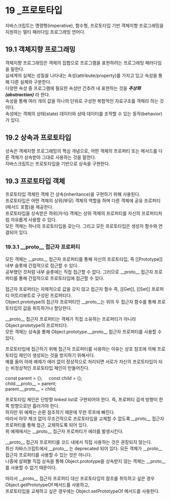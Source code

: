 # 19 _프로토타입
자바스크립트는 명령형(imperative), 함수형, 프로토타입 기반 객체지향 프로그래밍을 지원하는 멀티 패러다임 프로그래밍 언어다.   

## 19.1 객체지향 프로그래밍
객체지향 프로그래밍은 객체의 집합으로 프로그램을 표현하려는 프로그래밍 패러다임을 말한다.   
실세계의 실체는 성질을 나타내는 속성(attribute/property)를 가지고 있고 속성을 통해 다른 실체와 구분한다.   
다양한 속성 중 프로그램에 필요한 속성만 간추려 내 표현하는 것을 ***추상화(abstraction)*** 라 한다.    
속성을 통해 여러 개의 값을 하나의 단위로 구성한 복합적인 자료구조를 객체라 하는 것이다.   
속성에는 객체의 상태(state) 데이터와 상태 데이터를 조작할 수 있는 동작(behavior)가 있다.
## 19.2 상속과 프로토타입
상속은 객체지향 프로그래밍의 핵심 개념으로, 어떤 객체의 프로퍼티 또는 메서드를 다른 객체가 상속받아 그대로 사용하는 것을 말한다.   
자바스크립트는 프로토타입을 기반으로 상속을 구현한다.   
## 19.3 프로토타입 객체
프로토타입 객체란 객체 간 상속(inheritance)을 구현하기 위해 사용된다.   
프로토타입은 어떤 객체의 상위(부모) 객체의 역할을 하며 다른 객체에 공유 프로퍼티(메서드 포함)을 제공한다.   
프로토타입을 상속받은 하위(자식) 객체는 상위 객체의 프로퍼티를 자신의 프로퍼티처럼 자유롭게 사용할 수 있다.   
모든 객체는 하나의 프로토타입을 갖는다. 그리고 모든 프로토타입은 생성자 함수와 연결되어 있다.
### 19.3.1 \_\_proto\_\_ 접근자 프로퍼티
모든 객체는 \_\_proto\_\_ 접근자 프로퍼티를 통해 자신의 프로토타입, 즉 [[Prototype]] 내부 슬롯에 간접적으로 접근할 수 있다.   
공부했던 것처럼 내부 슬롯에는 직접 접근할 수 없다. 그러므로 \_\_proto\_\_ 접근자 프로퍼티를 통해 간접적으로 프로토타입에 접근할 수 있다.   
    
접근자 프로퍼티는 자체적으로 값을 갖지 않고 접근자 함수 즉, [[Get]], [[Set]] 프로퍼티 어트리뷰트로 구성된 프로퍼티다.   
Object.prototype의 접근자 프로퍼티인 \_\_proto\_\_는 위의 두 접근자 함수를 통해 프로토타입의 값을 취득하거나 할당한다.   
   
\_\_proto\_\_ 접근자 프로퍼티는 객체가 직접 소유하는 프로퍼티가 아니라 Object.prototype의 프로퍼티다.   
모든 객체는 상속을 통해 Object.prototype.\_\_proto\_\_ 접근자 프로퍼티를 사용할 수 있다.
    
프로토타입에 접근하기 위해 접근자 프로퍼티를 사용하는 이유는 상호 참조에 의해 프로토타입 체인이 생성되는 것을 방지하기 위해서다.   
예를 들어 아래 예제가 에러 없이 정상적으로 처리되면 서로가 자신의 프로토타입이 되는 비정상적인 프로토타입 체인이 만들어진다.    
   
const parent = {}; &nbsp; &nbsp; const child = {};   
child.\_\_proto\_\_ = parent;   
parent.\_\_proto\_\_ = child;   
   
프로토타입 체인은 단방향 linked list로 구현되어야 한다. 즉, 프로퍼티 검색 방향이 한쪽 방향으로만 흘러가야 한다.   
하지만 위 예제는 순환 참조하기 때문에 무한 루프에 빠진다.    
따라서 아무 체크 없이 무조건적으로 프로토타입을 교체할 수 없도록 \_\_proto\_\_ 접근자 프로퍼티를 통해 접근, 교체하도록 되어 있다.   
위 예제에서는 \_\_proto\_\_ 접근자 프로퍼티가 에러를 발생시킨다.    
   
\_\_proto\_\_ 접근자 프로퍼티를 코드 내에서 직접 사용하는 것은 권장되지 않는다.    
최신 자바스크립트에서 \_\_proto\_\_ 는 deprecated 되어 있다. 모든 객체가 \_\_proto\_\_ 접근자 프로퍼티를 사용할 수 있는 것은 아니다.   
나중에 살펴볼 직접 상속을 통해 Object.prototype을 상속받지 않는 객체는 \_\_proto\_\_ 를 사용할 수 없기 때문이다.   
   
따라서 \_\_proto\_\_ 접근자 프로퍼티 대신 프로토타입의 참조를 취득하고 싶은 경우 Object.getPrototypeOf 메서드를 사용하고,   
프로토타입을 교체하고 싶은 경우에는 Object.setPrototypeOf 메서드를 사용한다.
